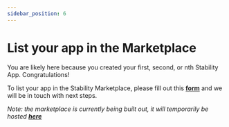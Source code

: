 ```yaml
---
sidebar_position: 6
---
```


# List your app in the Marketplace

You are likely here because you created your first, second, or nth Stability App. Congratulations!

To list your app in the Stability Marketplace, please fill out this **[form](https://forms.gle/oQbHUj6SJ1qxfFAZ7)** and we will be in touch with next steps.

_Note: the marketplace is currently being built out, it will temporarily be hosted **[here](../../docs/resources/marketplace.md)**_